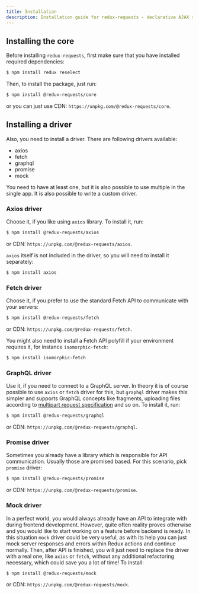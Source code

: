 ```yaml
---
title: Installation
description: Installation guide for redux-requests - declarative AJAX requests and automatic network state management for single-page applications
---
```


## Installing the core

Before installing `redux-requests`, first make sure that you have installed required
dependencies:

```bash
$ npm install redux reselect
```

Then, to install the package, just run:

```bash
$ npm install @redux-requests/core
```

or you can just use CDN: `https://unpkg.com/@redux-requests/core`.

## Installing a driver

Also, you need to install a driver. There are following drivers available:

- axios
- fetch
- graphql
- promise
- mock

You need to have at least one, but it is also possible to use multiple in the single
app. It is also possible to write a custom driver.

### Axios driver

Choose it, if you like using `axios` library. To install it, run:

```bash
$ npm install @redux-requests/axios
```

or CDN: `https://unpkg.com/@redux-requests/axios`.

`axios` itself is not included in the driver, so you will need to install it separately:

```bash
$ npm install axios
```

### Fetch driver

Choose it, if you prefer to use the standard Fetch API to communicate with your servers:

```bash
$ npm install @redux-requests/fetch
```

or CDN: `https://unpkg.com/@redux-requests/fetch`.

You might also need to install a Fetch API polyfill if your environment requires it,
for instance `isomorphic-fetch`:

```bash
$ npm install isomorphic-fetch
```

### GraphQL driver

Use it, if you need to connect to a GraphQL server. In theory it is of course possible to
use `axios` or `fetch` driver for this, but `graphql` driver makes this simpler and supports
GraphQL concepts like fragments, uploading files according to [multipart request specification](https://github.com/jaydenseric/graphql-multipart-request-spec) and so on. To install it, run:

```bash
$ npm install @redux-requests/graphql
```

or CDN: `https://unpkg.com/@redux-requests/graphql`.

### Promise driver

Sometimes you already have a library which is responsible for API communication.
Usually those are promised based. For this scenario, pick `promise` driver:

```bash
$ npm install @redux-requests/promise
```

or CDN: `https://unpkg.com/@redux-requests/promise`.

### Mock driver

In a perfect world, you would always already have an API to integrate with during frontend
development. However, quite often reality proves otherwise and you would like to
start working on a feature before backend is ready. In this situation `mock` driver
could be very useful, as with its help you can just mock server responses and errors within
Redux actions and continue normally. Then, after API is finished, you will just need to replace
the driver with a real one, like `axios` or `fetch`, without any additional refactoring necessary,
which could save you a lot of time! To install:

```bash
$ npm install @redux-requests/mock
```

or CDN: `https://unpkg.com/@redux-requests/mock`.
